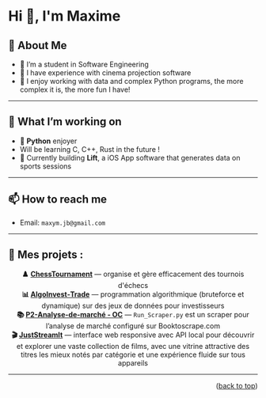 # Hi 👋, I'm Maxime

## 💖 About Me

- 🚀 I’m a student in Software Engineering 
- 🤝 I have experience with cinema projection software
- 🎨 I enjoy working with data and complex Python programs, the more complex it is, the more fun I have!

---

## 🔭 What I’m working on

- 🌱  **Python** enjoyer
- Will be learning C, C++, Rust in the future ! 
- 🔧 Currently building **Lift**, a iOS App software that generates data on sports sessions

---

## 📫 How to reach me


- Email: `maxym.jb@gmail.com`

---







## 🚀 Mes projets :

<p align="center">
  <strong>♟️ <a href="https://github.com/MaximeJB/ChessTournament">ChessTournament</a></strong> — organise et gère efficacement des tournois d'échecs<br>
  <strong>📊 <a href="https://github.com/MaximeJB/AlgoInvest-Trade">AlgoInvest‑Trade</a></strong> — programmation algorithmique (bruteforce et dynamique) sur des jeux de données pour investisseurs<br>
  <strong>📚 <a href="https://github.com/MaximeJB/P2-Analyse-de-march-.-OC">P2-Analyse-de-marché - OC</a></strong> — <code>Run_Scraper.py</code> est un scraper pour l’analyse de marché configuré sur Booktoscrape.com<br>
  <strong>🎬 <a href="https://github.com/MaximeJB/JustStreamIt">JustStreamIt</a></strong> — interface web responsive avec API local pour découvrir et explorer une vaste collection de films, avec une vitrine attractive des titres les mieux notés par catégorie et une expérience fluide sur tous appareils
</p>

--- 
<p align="right">(<a href="#top">back to top</a>)</p>
